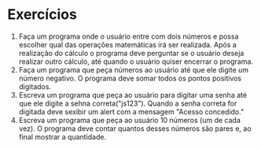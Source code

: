 # Exercícios

<ol>
    <li>Faça um programa onde o usuário entre com dois números e possa escolher qual das operações matemáticas irá ser realizada. Após a realização do cálculo o programa deve perguntar se o usuário deseja realizar outro cálculo, até quando o usuário quiser encerrar o programa.</li>
    <li>Faça um programa que peça números ao usuário até que ele digite um número negativo. O programa deve somar todos os pontos positivos digitados.</li>
    <li>Escreva um programa que peça ao usuário para digitar uma senha até que ele digite a sehna correta("js123"). Quando a senha correta for digitada deve sexibir um alert com a mensagem "Acesso concedido."</li>
    <li>Escreva um programa que peça ao usuário 10 números (um de cada vez). O programa deve contar quantos desses números são pares e, ao final mostrar a quantidade.</li>
</ol>